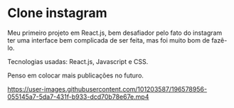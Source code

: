 # Clone instagram

Meu primeiro projeto em React.js, bem desafiador pelo fato do instagram ter uma interface bem complicada de ser feita, mas foi muito bom de fazê-lo.

Tecnologias usadas: React.js, Javascript e CSS. 

Penso em colocar mais publicações no futuro.


https://user-images.githubusercontent.com/101203587/196578956-055145a7-5da7-431f-b933-dcd70b78e67e.mp4




